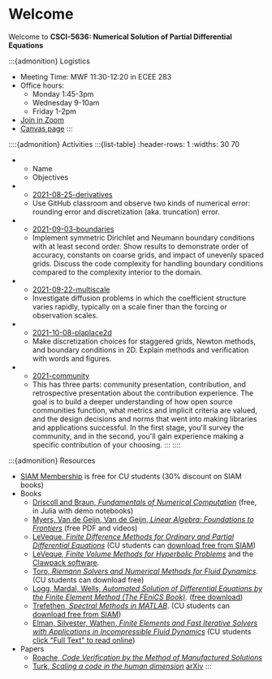 # Welcome

Welcome to **CSCI-5636: Numerical Solution of Partial Differential Equations**

:::{admonition} Logistics
* Meeting Time: MWF 11:30-12:20 in ECEE 283
* Office hours:
  * Monday 1:45-3pm
  * Wednesday 9-10am
  * Friday 1-2pm
* [Join in Zoom](https://cuboulder.zoom.us/j/92542412498)
* [Canvas page](https://canvas.colorado.edu/courses/77070/pages/numerical-solution-of-partial-differential-equations)
:::

::::{admonition} Activities
:::{list-table}
:header-rows: 1
:widths: 30 70

* - Name
  - Objectives
* - [2021-08-25-derivatives](https://classroom.github.com/a/Y_75hFL8)
  - Use GitHub classroom and observe two kinds of numerical error: rounding error and discretization (aka. truncation) error.
* - [2021-09-03-boundaries](https://classroom.github.com/a/P7lUsxs_)
  - Implement symmetric Dirichlet and Neumann boundary conditions with at least second order. Show results to demonstrate order of accuracy, constants on coarse grids, and impact of unevenly spaced grids. Discuss the code complexity for handling boundary conditions compared to the complexity interior to the domain.
* - [2021-09-22-multiscale](https://classroom.github.com/a/ofGhdd06)
  - Investigate diffusion problems in which the coefficient structure varies rapidly, typically on a scale finer than the forcing or observation scales.
* - [2021-10-08-plaplace2d](https://classroom.github.com/a/V8nbGCnh)
  - Make discretization choices for staggered grids, Newton methods, and boundary conditions in 2D. Explain methods and verification with words and figures.
* - [2021-community](https://classroom.github.com/a/viyRxqtk)
  - This has three parts: community presentation, contribution, and retrospective presentation about the contribution experience. The goal is to build a deeper understanding of how open source communities function, what metrics and implicit criteria are valued, and the design decisions and norms that went into making libraries and applications successful. In the first stage, you'll survey the community, and in the second, you'll gain experience making a specific contribution of your choosing.
:::
::::

:::{admonition} Resources

* [SIAM Membership](http://www.siam.org/students/memberships.php) is free for CU students (30% discount on SIAM books)
* Books
  * [Driscoll and Braun, *Fundamentals of Numerical Computation*](https://fncbook.github.io/fnc/frontmatter.html) (free, in Julia with demo notebooks)
  * [Myers, Van de Geijn, Van de Geijn, *Linear Algebra: Foundations to Frontiers*](http://www.ulaff.net/downloads.html) (free PDF and videos)
  * [LeVeque, *Finite Difference Methods for Ordinary and Partial Differential Equations*](https://faculty.washington.edu/rjl/fdmbook/) (CU students can [download free from SIAM](http://epubs.siam.org/doi/book/10.1137/1.9780898717839))
  * [LeVeque, *Finite Volume Methods for Hyperbolic Problems*](https://depts.washington.edu/clawpack/book.html) and the [Clawpack software](http://www.clawpack.org/).
  * [Toro, *Riemann Solvers and Numerical Methods for Fluid Dynamics*](https://link.springer.com/book/10.1007%2Fb79761#toc). (CU students can download free)
  * [Logg, Mardal, Wells, *Automated Solution of Differential Equations by the Finite Element Method (The FEniCS Book)*](https://link.springer.com/book/10.1007%2F978-3-642-23099-8). ([free download](https://fenicsproject.org/book/))
  * [Trefethen, *Spectral Methods in MATLAB*](https://people.maths.ox.ac.uk/trefethen/spectral.html). (CU students can [download free from SIAM](http://epubs.siam.org/doi/book/10.1137/1.9780898719598))
  * [Elman, Silvester, Wathen, *Finite Elements and Fast Iterative Solvers with Applications in Incompressible Fluid Dynamics*](https://doi.org/10.1093/acprof:oso/9780199678792.001.0001) (CU students [click "Full Text" to read online](http://libraries.colorado.edu/record=b7826912~S3))
* Papers
  * [Roache, *Code Verification by the Method of Manufactured Solutions*](https://doi.org/10.1115/1.1436090)
  * [Turk, *Scaling a code in the human dimension*](https://dl.acm.org/doi/10.1145/2484762.2484782) [arXiv](https://arxiv.org/pdf/1301.7064.pdf)
:::
